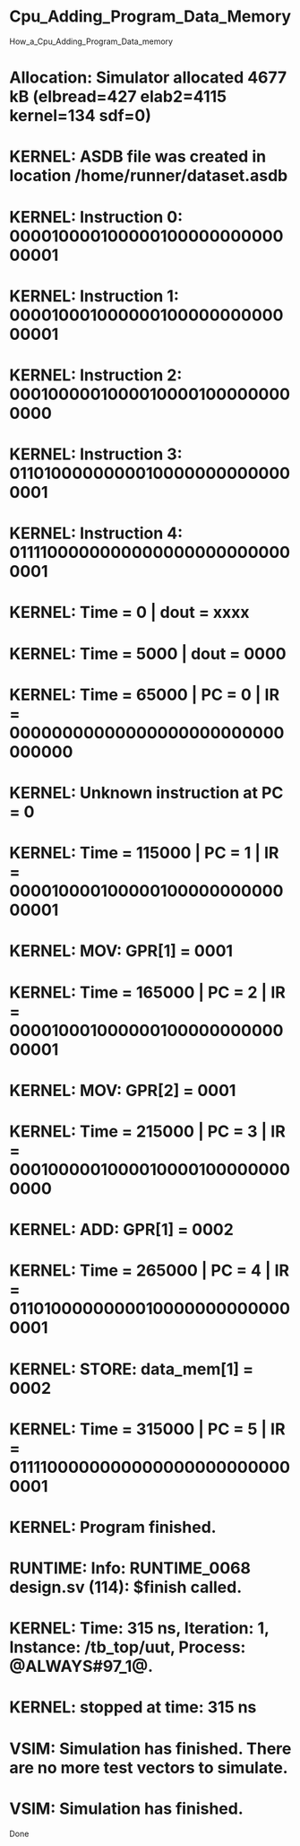 # Cpu_Adding_Program_Data_Memory
How_a_Cpu_Adding_Program_Data_memory
# Allocation: Simulator allocated 4677 kB (elbread=427 elab2=4115 kernel=134 sdf=0)
# KERNEL: ASDB file was created in location /home/runner/dataset.asdb
# KERNEL: Instruction 0: 00001000010000010000000000000001
# KERNEL: Instruction 1: 00001000100000010000000000000001
# KERNEL: Instruction 2: 00010000010000100001000000000000
# KERNEL: Instruction 3: 01101000000000100000000000000001
# KERNEL: Instruction 4: 01111000000000000000000000000001
# KERNEL: Time = 0 | dout = xxxx
# KERNEL: Time = 5000 | dout = 0000
# KERNEL: Time = 65000 | PC = 0 | IR = 00000000000000000000000000000000
# KERNEL: Unknown instruction at PC = 0
# KERNEL: Time = 115000 | PC = 1 | IR = 00001000010000010000000000000001
# KERNEL: MOV: GPR[1] = 0001
# KERNEL: Time = 165000 | PC = 2 | IR = 00001000100000010000000000000001
# KERNEL: MOV: GPR[2] = 0001
# KERNEL: Time = 215000 | PC = 3 | IR = 00010000010000100001000000000000
# KERNEL: ADD: GPR[1] = 0002
# KERNEL: Time = 265000 | PC = 4 | IR = 01101000000000100000000000000001
# KERNEL: STORE: data_mem[1] = 0002
# KERNEL: Time = 315000 | PC = 5 | IR = 01111000000000000000000000000001
# KERNEL: Program finished.
# RUNTIME: Info: RUNTIME_0068 design.sv (114): $finish called.
# KERNEL: Time: 315 ns,  Iteration: 1,  Instance: /tb_top/uut,  Process: @ALWAYS#97_1@.
# KERNEL: stopped at time: 315 ns
# VSIM: Simulation has finished. There are no more test vectors to simulate.
# VSIM: Simulation has finished.
Done



